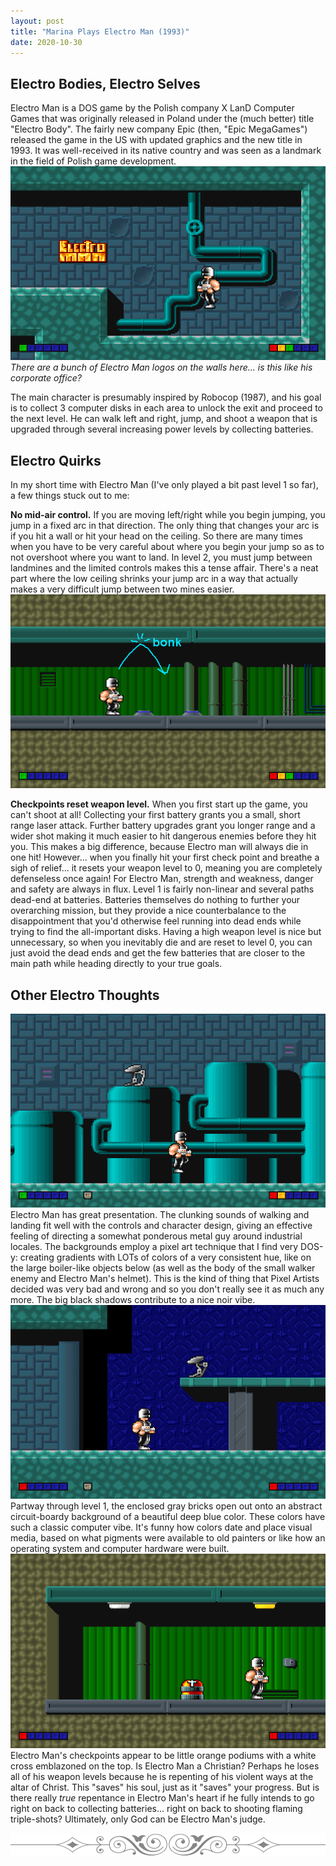 ```yaml
---
layout: post
title: "Marina Plays Electro Man (1993)"
date: 2020-10-30
---
```


## Electro Bodies, Electro Selves
Electro Man is a DOS game by the Polish company X LanD Computer Games that was originally released in Poland under the (much better) title "Electro Body". The fairly new company Epic (then, "Epic MegaGames") released the game in the US with updated graphics and the new title in 1993. It was well-received in its native country and was seen as a landmark in the field of Polish game development.
![Electro Man in a blue cavern with a gray brick background and a blue industrial pipe. There's a bright yellow Electro Man logo on the wall](/images/electroman0.png "Electro Man screenshot 1")
*There are a bunch of Electro Man logos on the walls here... is this like his corporate office?*

The main character is presumably inspired by Robocop (1987), and his goal is to collect 3 computer disks in each area to unlock the exit and proceed to the next level. He can walk left and right, jump, and shoot a weapon that is upgraded through several increasing power levels by collecting batteries.

## Electro Quirks
In my short time with Electro Man (I've only played a bit past level 1 so far), a few things stuck out to me:

**No mid-air control.** If you are moving left/right while you begin jumping, you jump in a fixed arc in that direction. The only thing that changes your arc is if you hit a wall or hit your head on the ceiling. So there are many times when you have to be very careful about where you begin your jump so as to not overshoot where you want to land. In level 2, you must jump between landmines and the limited controls makes this a tense affair. There's a neat part where the low ceiling shrinks your jump arc in a way that actually makes a very difficult jump between two mines easier.
![Electro Man in a brown rock cave with corrugated green walls. There are two land mines close together on the ground with an arrow showing how you'll bonk your head if you jump](/images/electroman3.png "Electro Man screenshot 2")

**Checkpoints reset weapon level.** When you first start up the game, you can't shoot at all! Collecting your first battery grants you a small, short range laser attack. Further battery upgrades grant you longer range and a wider shot making it much easier to hit dangerous enemies before they hit you. This makes a big difference, because Electro man will always die in one hit! However... when you finally hit your first check point and breathe a sigh of relief... it resets your weapon level to 0, meaning you are completely defenseless once again! For Electro Man, strength and weakness, danger and safety are always in flux. Level 1 is fairly non-linear and several paths dead-end at batteries. Batteries themselves do nothing to further your overarching mission, but they provide a nice counterbalance to the disappointment that you'd otherwise feel running into dead ends while trying to find the all-important disks. Having a high weapon level is nice but unnecessary, so when you inevitably die and are reset to level 0, you can just avoid the dead ends and get the few batteries that are closer to the main path while heading directly to your true goals.

## Other Electro Thoughts
![Electro Man in predominately blue level 1. There are large cylindrical tanks with gradient shading](/images/electroman1.png "Electro Man screenshot 3")
Electro Man has great presentation. The clunking sounds of walking and landing fit well with the controls and character design, giving an effective feeling of directing a somewhat ponderous metal guy around industrial locales. The backgrounds employ a pixel art technique that I find very DOS-y: creating gradients with LOTs of colors of a very consistent hue, like on the large boiler-like objects below (as well as the body of the small walker enemy and Electro Man's helmet). This is the kind of thing that Pixel Artists decided was very bad and wrong and so you don't really see it as much any more. The big black shadows contribute to a nice noir vibe.
![Electro Man approaching the deep blue area](/images/electroman4.png "Electro Man screenshot 4")
Partway through level 1, the enclosed gray bricks open out onto an abstract circuit-boardy background of a beautiful deep blue color. These colors have such a classic computer vibe. It's funny how colors date and place visual media, based on what pigments were available to old painters or like how an operating system and computer hardware were built.
![Electro Man next to a checkpoint](/images/electroman2.png "Electro Man screenshot 5")
Electro Man's checkpoints appear to be little orange podiums with a white cross emblazoned on the top. Is Electro Man a Christian? Perhaps he loses all of his weapon levels because he is repenting of his violent ways at the altar of Christ. This "saves" his soul, just as it "saves" your progress. But is there really *true* repentance in Electro Man's heart if he fully intends to go right on back to collecting batteries... right on back to shooting flaming triple-shots? Ultimately, only God can be Electro Man's judge.

<img src="/images/respondrateHR.png" alt="Fancy horizontal line" class="fancyline">